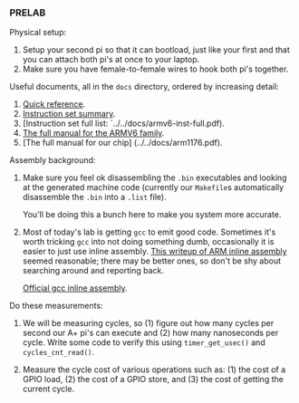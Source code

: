 ### PRELAB

Physical setup:

  1. Setup your second pi so that it can bootload, just like your first
     and  that you can attach both pi's at once to your laptop.
  2. Make sure you have female-to-female wires to hook both pi's together.


Useful documents, all in the `docs` directory, ordered
by increasing detail:
   1. [Quick reference](../../docs/arm-asm-quick-ref.pdf).
   2. [Instruction set summary](../../docs/armv6-inst.pdf).
   3. [Instruction set full list: `../../docs/armv6-inst-full.pdf).
   4. [The full manual for the ARMV6 family](../../armv6.annot.pdf).
   5. [The full manual for our chip] (../../docs/arm1176.pdf).

Assembly background:

  1. Make sure you feel ok disassembling the `.bin` executables and
     looking at the generated machine code (currently our `Makefile`s
     automatically disassemble the `.bin` into a `.list` file).

     You'll be doing this a bunch here to make you system more accurate.

  2. Most of today's lab is getting `gcc` to emit good code. Sometimes
     it's worth tricking `gcc` into not doing
     something dumb, occasionally it is easier to just
     use inline assembly.  [This writeup of ARM inline
     assembly](http://www.ethernut.de/en/documents/arm-inline-asm.html)
     seemed reasonable; there may be better ones, so don't be shy about
     searching around and reporting back.

     [Official gcc inline assembly](http://199.104.150.52/computers/gcc_inline.html).

Do these measurements:

  1. We will be measuring cycles, so (1) figure out how many cycles per
     second our A+ pi's can execute and (2) how many nanoseconds per
     cycle.  Write some code to verify this using `timer_get_usec()` and 
     `cycles_cnt_read()`.

  2. Measure the cycle cost of various operations such as: (1) the cost
     of a GPIO load, (2) the cost of a GPIO store, and (3) the cost of
     getting the current cycle.
